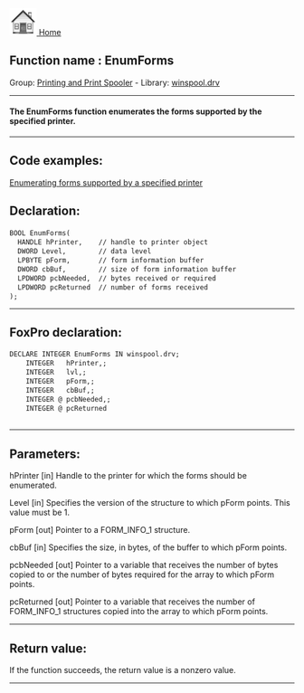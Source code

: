 [<img src="../../images/home.png"> Home ](https://github.com/VFPX/Win32API)  

## Function name : EnumForms
Group: [Printing and Print Spooler](../../functions_group.md#Printing_and_Print_Spooler)  -  Library: [winspool.drv](../../libraries.md#winspool.drv)  
***  


#### The EnumForms function enumerates the forms supported by the specified printer.
***  


## Code examples:
[Enumerating forms supported by a specified printer](../../samples/sample_390.md)  

## Declaration:
```foxpro  
BOOL EnumForms(
  HANDLE hPrinter,    // handle to printer object
  DWORD Level,        // data level
  LPBYTE pForm,       // form information buffer
  DWORD cbBuf,        // size of form information buffer
  LPDWORD pcbNeeded,  // bytes received or required
  LPDWORD pcReturned  // number of forms received
);  
```  
***  


## FoxPro declaration:
```foxpro  
DECLARE INTEGER EnumForms IN winspool.drv;
	INTEGER   hPrinter,;
	INTEGER   lvl,;
	INTEGER   pForm,;
	INTEGER   cbBuf,;
	INTEGER @ pcbNeeded,;
	INTEGER @ pcReturned
  
```  
***  


## Parameters:
hPrinter 
[in] Handle to the printer for which the forms should be enumerated.

Level 
[in] Specifies the version of the structure to which pForm points. This value must be 1. 

pForm 
[out] Pointer to a FORM_INFO_1 structure. 

cbBuf 
[in] Specifies the size, in bytes, of the buffer to which pForm points. 

pcbNeeded 
[out] Pointer to a variable that receives the number of bytes copied to or the number of bytes required for the array to which pForm points.

pcReturned 
[out] Pointer to a variable that receives the number of FORM_INFO_1 structures copied into the array to which pForm points.   
***  


## Return value:
If the function succeeds, the return value is a nonzero value.  
***  

